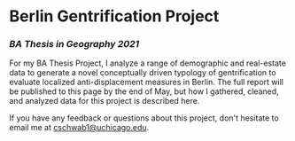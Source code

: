 # Berlin Gentrification Project

### _BA Thesis in Geography 2021_ 

For my BA Thesis Project, I analyze a range of demographic and real-estate data to generate a novel conceptually driven typology of gentrification to evaluate localized anti-displacement measures in Berlin. The full report will be published to this page by the end of May, but how I gathered, cleaned, and analyzed data for this project is described here. 

If you have any feedback or questions about this project, don't hesitate to email me at cschwab1@uchicago.edu. 
